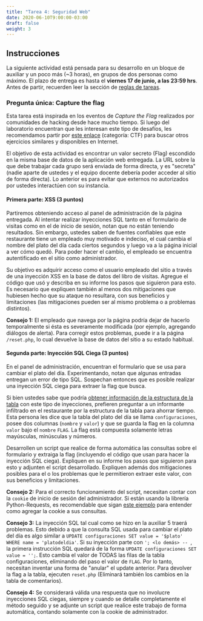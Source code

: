 ```yaml
---
title: "Tarea 4: Seguridad Web"
date: 2020-06-10T9:00:00-03:00
draft: false
weight: 3
---
```


## Instrucciones

La siguiente actividad está pensada para su desarrollo en un bloque de auxiliar y un poco más (~3 horas), en grupos de dos personas como máximo. El plazo de entrega es hasta el **viernes 17 de junio, a las 23:59 hrs**. Antes de partir, recuerden leer la sección de [reglas de tareas](../reglas/).

### Pregunta única: Capture the flag

Esta tarea está inspirada en los eventos de _Capture the Flag_ realizados por comunidades de hacking desde hace mucho tiempo. Si luego del laboratorio encuentran que les interesan este tipo de desafíos, les recomendamos partir por [este enlace](https://securityeducationresourcecollection.net/) (categoría: CTF) para buscar otros ejercicios similares y disponibles en Internet.

El objetivo de esta actividad es encontrar un valor secreto (Flag) escondido en la misma base de datos de la aplicación web entregada. La URL sobre la que debe trabajar cada grupo será enviada de forma directa, y es "secreta" (nadie aparte de ustedes y el equipo docente debería poder acceder al sitio de forma directa). Lo anterior es para evitar que externos no autorizados por ustedes interactúen con su instancia.

#### Primera parte: XSS (3 puntos)

Partiremos obteniendo acceso al panel de administración de la página entregada. Al intentar realizar inyecciones SQL tanto en el formulario de visitas como en el de inicio de sesión, notan que no están teniendo resultados. Sin embargo, ustedes saben de fuentes confiables que este restaurante tiene un empleado muy motivado e indeciso, el cual cambia el nombre del plato del día cada ciertos segundos y luego va a la página inicial a ver cómo quedó. Para poder hacer el cambio, el empleado se encuentra autentificado en el sitio como administrador.

Su objetivo es adquirir acceso como el usuario empleado del sitio a través de una inyección XSS en la base de datos del libro de visitas. Agregue el código que usó y describa en su informe los pasos que siguieron para esto. Es necesario que expliquen también al menos dos mitigaciones que hubiesen hecho que su ataque no resultara, con sus beneficios y limitaciones (las mitigaciones pueden ser al mismo problema o a problemas distintos).

**Consejo 1:** El empleado que navega por la página podría dejar de hacerlo temporalmente si ésta es severamente modificada (por ejemplo, agregando diálogos de alerta). Para corregir estos problemas, puede ir a la página `/reset.php`, lo cual devuelve la base de datos del sitio a su estado habitual.

#### Segunda parte: Inyección SQL Ciega (3 puntos)

En el panel de administración, encuentran el formulario que se usa para cambiar el plato del día. Experimentando, notan que algunas entradas entregan un error de tipo SQL. Sospechan entonces que es posible realizar una inyección SQL ciega para extraer la flag que busca.

Si bien ustedes sabe que podría [obtener información de la estructura de la tabla](http://pentestmonkey.net/cheat-sheet/sql-injection/postgres-sql-injection-cheat-sheet) con este tipo de inyecciones, prefieren preguntar a un informante infiltrado en el restaurante por la estructura de la tabla para ahorrar tiempo. Esta persona les dice que la tabla del plato del día se llama `configuraciones`, posee dos columnas (`nombre` y `valor`) y que se guarda la flag en la columna `valor` bajo el `nombre` `FLAG`. La flag está compuesta solamente letras mayúsculas, minúsculas y números.

Desarrollen un script que realice de forma automática las consultas sobre el formulario y extraiga la flag (incluyendo el código que usan para hacer la inyección SQL ciega). Expliquen en su informe los pasos que siguieron para esto y adjunten el script desarrollado. Expliquen además dos mitigaciones posibles para el o los problemas que le permitieron extraer este valor, con sus beneficios y limitaciones.

**Consejo 2:** Para el correcto funcionamiento del script, necesitan contar con la `cookie` de inicio de sesión del administrador. Si están usando la librería Python-Requests, es recomendable que sigan [este ejemplo](https://2.python-requests.org/en/master/user/quickstart/#cookies) para entender como agregar la cookie a sus consultas.

**Consejo 3:** La inyección SQL tal cual como se hizo en la auxiliar 5 traerá problemas. Esto debido a que la consulta SQL usada para cambiar el plato del día es algo similar a `UPDATE configuraciones SET value = '$plato' WHERE name = 'platodeldia'`. Si su inyección parte con `'; <lo demás> -- `, la primera instrucción SQL quedará de la forma `UPDATE configuraciones SET value = '';`. Esto cambia el valor de TODAS las filas de la tabla configuraciones, eliminando del paso el valor de `FLAG`. Por lo tanto, necesitan inventar una forma de "anular" el update anterior. Para devolver la flag a la tabla, ejecuten `reset.php` (Eliminará también los cambios en la tabla de comentarios).

**Consejo 4:** Se considerará válida una respuesta que no involucre inyecciones SQL ciegas, siempre y cuando se detalle completamente el método seguido y se adjunte un script que realice este trabajo de forma automática, contando solamente con la cookie de administrador.
